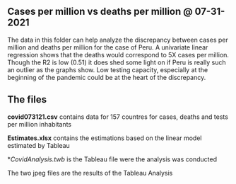 ## Cases per million vs deaths per million @ 07-31-2021

The data in this folder can help analyze the discrepancy between cases per million and deaths per million for the case of Peru. 
A univariate linear regression shows that the deaths would correspond to 5X cases per million. 
Though the R2 is low (0.51) it does shed some light on if Peru is really such an outlier as the graphs show. 
Low testing capacity, especially at the beginning of the pandemic could be at the heart of the discrepancy. 

## The files
**covid073121.csv** contains data for 157 countres for cases, deaths and tests per million inhabitants  

**Estimates.xlsx** contains the estimations based on the linear model estimated by Tableau

**CovidAnalysis.twb* is the Tableau file were the analysis was conducted

The two jpeg files are the results of the Tableau Analysis

